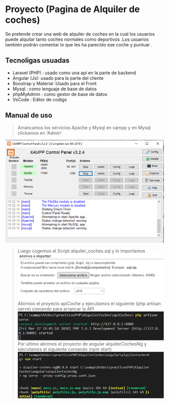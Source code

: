 # Proyecto (Pagina de Alquiler de coches)
Se pretende crear una web de alquiler de coches en la cual los usuarios puede alquilar tanto coches normales como deportivos .Los usuarios también podrán comentar lo que les ha parecido ese coche y puntuar .


## Tecnoligas usuadas

* Laravel (PHP) : usado como una api en  la parte de backend 
* Angular (Js): usado para la parte del cliente 
* Boostrap y Material :Usado para el Front
* Mysql : como lenguaje de base de datos
* phpMyAdmin : como gestor de base de datos
* VsCode : Editor de codigo

## Manual de uso

>Arrancamos los servicios Apache y Mysql en xampp y en Mysql clickamos en 'Admin'

![img](./images/01.png)

>Luego cogemos el Script alquiler_coches.sql y lo importamos
![img](./images/02.png)
>Abirmos el proyecto apiCoche y ejecutamos el siguiente (php artisan serve) comando para arrancar la API 
![img](./images/03.png)
>Por ultimo abrimos el proyecto de angular alquilerCochesNg y ejecutamos el siguiente comando (npm start)
![img](./images/04.png)
